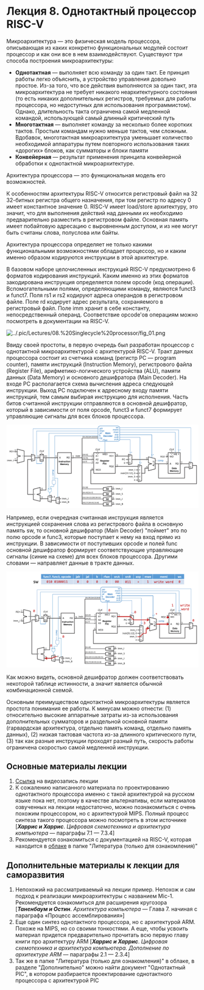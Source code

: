 # Лекция 8. Однотактный процессор RISC-V

Микроархитектура — это физическая модель процессора, описывающая из каких конкретно функциональных модулей состоит процессор и как они все в нем взаимодействуют. Существуют три способа построения микроархитектуры:

- **Однотактная** — выполняет всю команду за один такт. Ее принцип работы легко объяснить, а устройство управления довольно простое. Из-за того, что все действия выполняются за один такт, эта микроархитектура не требует никакого неархитектурного состояния (то есть никаких дополнительных регистров, требуемых для работы процессора, но недоступных для использования программистом). Однако, длительность такта ограничена самой медленной командой, использующей самый длинный критический путь
- **Многотактная** — выполняет команду за несколько более коротких тактов. Простым командам нужно меньше тактов, чем сложным. Вдобавок, многотактная микроархитектура уменьшает количество необходимой аппаратуры путем повторного использования таких «дорогих» блоков, как сумматоры и блоки памяти
- **Конвейерная** — результат применения принципа конвейерной обработки к однотактной микроархитектуре.

Архитектура процессора — это функциональная модель его возможностей.

К особенностям архитектуры RISC-V относится регистровый файл на 32 32-битных регистра общего назначения, при том регистр по адресу 0 имеет константное значение 0. RISC-V имеет load/store архитектуру, это значит, что для выполнения действий над данными их необходимо предварительно разместить в регистровом файле. Основная память имеет побайтовую адресацию с выровненным доступом, и из нее могут быть считаны слова, полуслова или байты.

Архитектура процессора определяет не только какими функциональными возможностями обладает процессор, но и каким именно образом кодируются инструкции в этой архитектуре.

В базовом наборе целочисленных инструкций RISC-V предусмотрено 6 форматов кодирования инструкций. Каким именно из этих форматов закодирована инструкция определяется полем opcode (код операции). Вспомогательными полями, определяющими команду, являются funct3 и funct7. Поля rs1 и rs2 кодируют адреса операндов в регистровом файле. Поле rd кодирует адрес результата, сохраняемого в регистровый файл. Поле imm хранит в себе константу, непосредственный операнд. Соответствие opcode'ов операциям можно посмотреть в документации на RISC-V.

![../.pic/Lectures/08.%20Singlecycle%20processor/fig_01.png](../.pic/Lectures/08.%20Singlecycle%20processor/fig_01.png)

Ввиду своей простоты, в первую очередь был разработан процессор с однотактной микроархитектурой с архитектурой RISC-V. Тракт данных процессора состоит из счетчика команд (регистр PC — program counter), памяти инструкций (Instruction Memory), регистрового файла (Register File), арифметико-логического устройства (ALU), памяти данных (Data Memory) и основного дешифратора (Main Decoder). На входе PC располагается схема вычисления адреса следующей инструкции. Выход PC подключен к адресному входу памяти инструкций, тем самым выбирая инструкцию для исполнения. Часть битов считанной инструкции отправляются в основной дешифратор, который в зависимости от поля opcode, funct3 и funct7 формирует управляющие сигналы для всех блоков процессора.

![../.pic/Lectures/08.%20Singlecycle%20processor/fig_02.png](../.pic/Lectures/08.%20Singlecycle%20processor/fig_02.png)

Например, если очередная считанная инструкция является инструкцией сохранения слова из регистрового файла в основную память sw, то основной дешифратор (Main Decoder) "поймет" это по полю opcode и func3, которые поступает к нему на вход прямо из инструкции. В зависимости от поступивших opcode и полей func основной дешифратор формирует соответствующие управляющие сигналы (синие на схеме) для всех блоков процессора. Другими словами — направляет данные в тракте данных.

![../.pic/Lectures/08.%20Singlecycle%20processor/fig_03.png](../.pic/Lectures/08.%20Singlecycle%20processor/fig_03.png)

Как можно видеть, основной дешифратор должен соответствовать некоторой таблице истинности, а значит является обычной комбинационной схемой.

Основным преимуществом однотактной микроархитектуры является простота понимания ее работы. К минусам можно отнести: (1) относительно высокие аппаратные затраты из-за использования дополнительных сумматоров и раздельной основной памяти (гарвардская архитектура, отдельно память команд, отдельно память данных), (2) низкая тактовая частота из-за длинного критического пути, (3) так как разные инструкции проходят разный путь, скорость работы ограничена скоростью самой медленной инструкции.

## Основные материалы лекции

1. [Ссылка](https://www.youtube.com/watch?v=JlNvkVwDsVs) на видеозапись лекции
2. К сожалению написанного материала по проектированию однотактного процессора именно с такой архитектурой на русском языке пока нет, поэтому в качестве альтернативы, если материалов озвученных на лекции недостаточно, можно познакомиться с очень похожим процессором, но с архитектурой MIPS. Полный процесс синтеза такого процессора можно посмотреть в этом источнике [***Харрис и Харрис***. *Цифровая схемотехника и архитектура компьютера* — параграфы 7.1 — 7.3.4]
3. Рекомендуется ознакомиться с документацией на RISC-V, которая находится в [облаке](https://1drv.ms/u/s!AlYsTGjsjfIfhP4GhdRLPQzK60vqGw) в папке "Литература (только для ознакомления)"

## Дополнительные материалы к лекции для саморазвития

1. Непохожий на рассматриваемый на лекции пример. Непохож и сам подход к реализации микроархитектуры с названием Mic-1. Рекомендуется ознакомиться для расширения кругозора [***Таненбаум и Остин***. *Архитектура компьютера* — Глава 7. начиная с параграфа «Процесс ассемблирования»]
2. Еще один синтез однотактного процессора, но с архитектурой ARM. Похоже на MIPS, но со своими тонкостями. А еще, чтобы усвоить материал придется предварительно прочитать всю первую главу книги про архитектуру ARM [***Харрис и Харрис***. *Цифровая схемотехника и архитектура компьютера. Дополнение по архитектуре ARM* — параграфы 2.1 — 2.3.4]
3. Так же в папке "Литература (только для ознакомления)" в облаке, в разделе "Дополнительно" можно найти документ "Однотактный PIC", в котором разбирается проектирование однотактного процессора с архитектурой PIC
